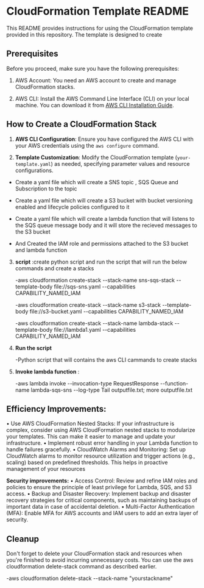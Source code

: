# CloudFormation Template README

This README provides instructions for using the CloudFormation template provided in this repository. The template is designed to create 

## Prerequisites

Before you proceed, make sure you have the following prerequisites:

1. AWS Account: You need an AWS account to create and manage CloudFormation stacks.

2. AWS CLI: Install the AWS Command Line Interface (CLI) on your local machine. You can download it from [AWS CLI Installation Guide](https://aws.amazon.com/cli/).

## How to Create a CloudFormation Stack

1. **AWS CLI Configuration**: Ensure you have configured the AWS CLI with your AWS credentials using the `aws configure` command.

2. **Template Customization**: Modify the CloudFormation template (`your-template.yaml`) as needed, specifying parameter values and resource configurations.
   
  - Create a yaml file which will create a SNS topic , SQS Queue and Subscription to the topic
  
  - Create a yaml file which will create a S3 bucket with bucket versioning enabled and lifecycle policies configured to it
  
  - Create a yaml file which will create a lambda function that will listens to the SQS queue message body and it will store the recieved 
    messages to the S3 bucket
  
  - And Created the IAM role and permissions attached to the S3 bucket and lambda function
  
3. **script** :create python script and run the script that will run the below commands and create a stacks 

   -aws cloudformation create-stack --stack-name sns-sqs-stack --template-body file://sqs-sns.yaml --capabilities CAPABILITY_NAMED_IAM

   -aws cloudformation create-stack --stack-name s3-stack --template-body file://s3-bucket.yaml --capabilities CAPABILITY_NAMED_IAM

   -aws cloudformation create-stack --stack-name lambda-stack --template-body file://lambda1.yaml --capabilities CAPABILITY_NAMED_IAM

4. **Run the script**
   
   -Python script that will contains the aws CLI cammands to create stacks 

6. **Invoke lambda function** :

   -aws lambda invoke --invocation-type RequestResponse --function-name lambda-sqs-sns --log-type Tail outputfile.txt;  more outputfile.txt

## Efficiency Improvements:
•	Use AWS CloudFormation Nested Stacks: If your infrastructure is complex, consider using AWS CloudFormation nested stacks to modularize your 
   templates. This can make it easier to manage and update your infrastructure.
•	Implement robust error handling in your Lambda function to handle failures gracefully.
•	CloudWatch Alarms and Monitoring: Set up CloudWatch alarms to monitor resource utilization and trigger actions (e.g., scaling) based on 
   predefined thresholds. This helps in proactive management of your resources
   
**Security improvements:**
•	Access Control:
   Review and refine IAM roles and policies to ensure the principle of least privilege for Lambda, SQS, and S3 access.
•	Backup and Disaster Recovery:
   Implement backup and disaster recovery strategies for critical components, such as maintaining backups of important data in case of accidental 
   deletion.
•	Multi-Factor Authentication (MFA): Enable MFA for AWS accounts and IAM users to add an extra layer of security.

## Cleanup

Don't forget to delete your CloudFormation stack and resources when you're finished to avoid incurring unnecessary costs. You can use the aws cloudformation delete-stack command as described earlier.

 -aws cloudformation delete-stack --stack-name "yourstackname"

